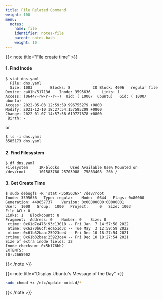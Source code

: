 ```yaml
---
title: File Related Command
weight: 100
menu:
  notes:
    name: file
    identifier: notes-file
    parent: notes-bash
    weight: 10
---
```


{{< note title="File create time" >}}

#### 1. Find Inode
```shell
$ stat dns.yaml
  File: dns.yaml
  Size: 1003        Blocks: 8          IO Block: 4096   regular file
Device: ca01h/51713d    Inode: 3595636     Links: 1
Access: (0644/-rw-r--r--)  Uid: ( 1000/  ubuntu)   Gid: ( 1000/  ubuntu)
Access: 2022-05-03 12:59:59.996755279 +0800
Modify: 2021-12-10 18:27:54.157585209 +0800
Change: 2022-01-07 14:57:58.619727878 +0800
 Birth: -
```
or
```shell
$ ls -i dns.yaml
3585173 dns.yaml
```

#### 2. Find Filesystem
```shell
$ df dns.yaml
Filesystem     1K-blocks     Used Available Use% Mounted on
/dev/root      101583780 25703988  75863408  26% /
```

#### 3. Get Create Time
```shell
$ sudo debugfs -R 'stat <3595636>' /dev/root
Inode: 3595636   Type: regular    Mode:  0644   Flags: 0x80000
Generation: 449657737    Version: 0x00000000:00000001
User:  1000   Group:  1000   Project:     0   Size: 1003
File ACL: 0
Links: 1   Blockcount: 8
Fragment:  Address: 0    Number: 0    Size: 0
 ctime: 0x61d7e476:93c13018 -- Fri Jan  7 14:57:58 2022
 atime: 0x6270b6cf:eda51d3c -- Tue May  3 12:59:59 2022
 mtime: 0x61b32baa:25923ce4 -- Fri Dec 10 18:27:54 2021
crtime: 0x61b32baa:25923ce4 -- Fri Dec 10 18:27:54 2021
Size of extra inode fields: 32
Inode checksum: 0x5b176bb2
EXTENTS:
(0):2665902
```

{{< /note >}}


{{< note title="Display Ubuntu's Message of the Day" >}}
```bash
sudo chmod +x /etc/update-motd.d/*
```
{{< /note >}}